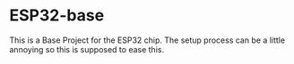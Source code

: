 # ESP32-base
This is a Base Project for the ESP32 chip. The setup process can be a little annoying so this is supposed to ease this.
